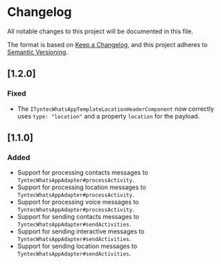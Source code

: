 # Changelog
All notable changes to this project will be documented in this file.

The format is based on [Keep a Changelog](https://keepachangelog.com/en/1.0.0/),
and this project adheres to [Semantic Versioning](https://semver.org/spec/v2.0.0.html).

## [1.2.0]
### Fixed
- The `ITyntecWhatsAppTemplateLocationHeaderComponent` now correctly uses `type: "location"` and a property `location`
  for the payload.

## [1.1.0]
### Added
- Support for processing contacts messages to `TyntecWhatsAppAdapter#processActivity`.
- Support for processing location messages to `TyntecWhatsAppAdapter#processActivity`.
- Support for processing voice messages to `TyntecWhatsAppAdapter#processActivity`.
- Support for sending contacts messages to `TyntecWhatsAppAdapter#sendActivities`.
- Support for sending interactive messages to `TyntecWhatsAppAdapter#sendActivities`.
- Support for sending location messages to `TyntecWhatsAppAdapter#sendActivities`.
